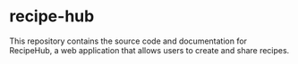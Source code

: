 <h1> recipe-hub </h1>
This repository contains the source code and documentation for RecipeHub, a web application that allows users to create and share recipes.
